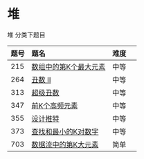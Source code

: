 # 堆
堆 分类下题目

| 题号 | 题名 | 难度 | |
|:---|:---|:---|:---|
| 215|[数组中的第K个最大元素](src/medium/KthLargestElementInAnArray.java)|中等| |
| 264|[丑数 II](src/medium/UglyNumberII.java)|中等| |
| 313|[超级丑数](src/medium/SuperUglyNumber.java)|中等| |
| 347|[前K个高频元素](src/medium/TopKFrequentElements.java)|中等| |
| 355|[设计推特](src/medium/DesignTwitter.java)|中等| |
| 373|[查找和最小的K对数字](src/medium/FindKPairsWithSmallestSums.java)|中等| |
| 703|[数据流中的第K大元素](src/easy/KthLargestElementInaStream.java)|简单| |





